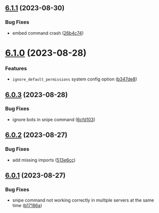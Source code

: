 ## [6.1.1](https://github.com/onesoft-sudo/sudobot/compare/v6.1.0...v6.1.1) (2023-08-30)


### Bug Fixes

* embed command crash ([26b4c74](https://github.com/onesoft-sudo/sudobot/commit/26b4c74a69710c5d0f4039c8f9d7f9df0cef3bc2))



# [6.1.0](https://github.com/onesoft-sudo/sudobot/compare/v6.0.3...v6.1.0) (2023-08-28)


### Features

* `ignore_default_permissions` system config option ([b347de8](https://github.com/onesoft-sudo/sudobot/commit/b347de8ca30c19d781c2fa51ef2919e2333f5731))



## [6.0.3](https://github.com/onesoft-sudo/sudobot/compare/v6.0.2...v6.0.3) (2023-08-28)


### Bug Fixes

* ignore bots in snipe command ([6cfd103](https://github.com/onesoft-sudo/sudobot/commit/6cfd10336172ebb1e61c1289e98e13a4cc185a81))



## [6.0.2](https://github.com/onesoft-sudo/sudobot/compare/v6.0.1...v6.0.2) (2023-08-27)


### Bug Fixes

* add missing imports ([513e6cc](https://github.com/onesoft-sudo/sudobot/commit/513e6ccfecebe14aeeb611525539313bef264ca3))



## [6.0.1](https://github.com/onesoft-sudo/sudobot/compare/v6.0.0...v6.0.1) (2023-08-27)


### Bug Fixes

* snipe command not working correctly in multiple servers at the same time ([b17186a](https://github.com/onesoft-sudo/sudobot/commit/b17186a13d6e1bad65807ffecd931ede20ee31df))



